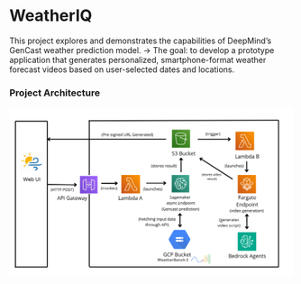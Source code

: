 # WeatherIQ
This project explores and demonstrates the capabilities of DeepMind’s GenCast weather prediction model.  → The goal: to develop a prototype application that generates personalized, smartphone-format weather forecast videos based on user-selected dates and locations. 


### Project Architecture

![Project Architecture](Project_Documentation/Project_Architecture.png)
